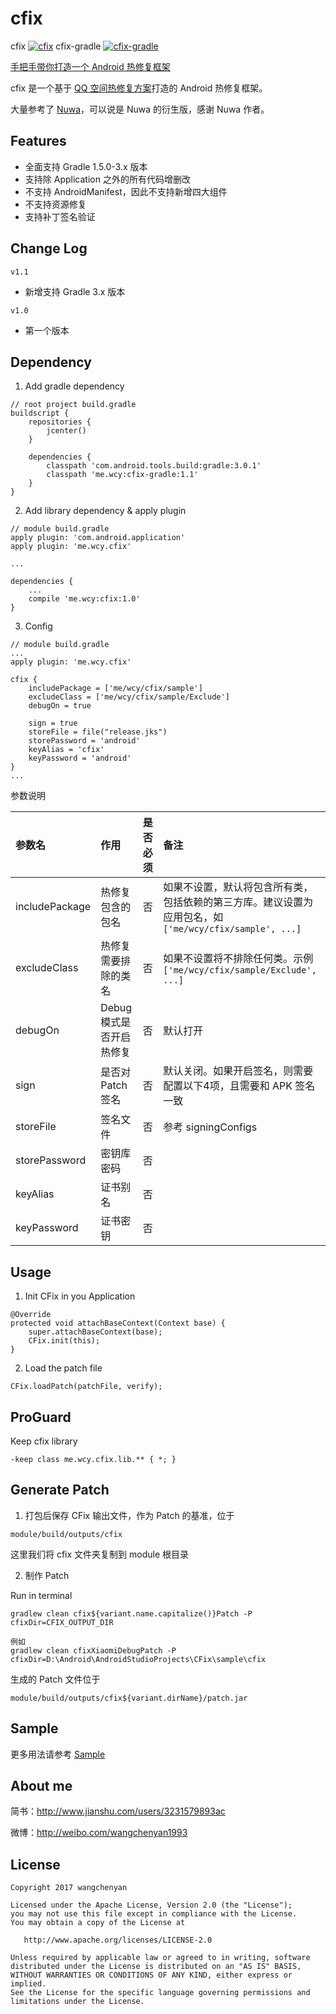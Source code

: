 # cfix

cfix [![cfix](https://api.bintray.com/packages/chanwong21/maven/cfix/images/download.svg)](https://bintray.com/chanwong21/maven/cfix/_latestVersion) cfix-gradle [![cfix-gradle](https://api.bintray.com/packages/chanwong21/maven/cfix-gradle/images/download.svg)](https://bintray.com/chanwong21/maven/cfix-gradle/_latestVersion)

[手把手带你打造一个 Android 热修复框架](https://www.jianshu.com/p/a7f11e0f3a2e)

cfix 是一个基于 [QQ 空间热修复方案](https://mp.weixin.qq.com/s/xuvHomyTzTA90IEWDrdwgw)打造的 Android 热修复框架。

大量参考了 [Nuwa](https://github.com/jasonross/Nuwa)，可以说是 Nuwa 的衍生版，感谢 Nuwa 作者。

## Features

- 全面支持 Gradle 1.5.0-3.x 版本
- 支持除 Application 之外的所有代码增删改
- 不支持 AndroidManifest，因此不支持新增四大组件
- 不支持资源修复
- 支持补丁签名验证

## Change Log

`v1.1`
- 新增支持 Gradle 3.x 版本

`v1.0`
- 第一个版本

## Dependency

1. Add gradle dependency

```
// root project build.gradle
buildscript {
    repositories {
        jcenter()
    }

    dependencies {
        classpath 'com.android.tools.build:gradle:3.0.1'
        classpath 'me.wcy:cfix-gradle:1.1'
    }
}
```

2. Add library dependency & apply plugin

```
// module build.gradle
apply plugin: 'com.android.application'
apply plugin: 'me.wcy.cfix'

...

dependencies {
    ...
    compile 'me.wcy:cfix:1.0'
}
```

3. Config

```
// module build.gradle
...
apply plugin: 'me.wcy.cfix'

cfix {
    includePackage = ['me/wcy/cfix/sample']
    excludeClass = ['me/wcy/cfix/sample/Exclude']
    debugOn = true

    sign = true
    storeFile = file("release.jks")
    storePassword = 'android'
    keyAlias = 'cfix'
    keyPassword = 'android'
}
...
```

参数说明

|参数名|作用|是否必须|备注|
|:-- |:-- |:-- |:-- |
| includePackage | 热修复包含的包名 | 否 | 如果不设置，默认将包含所有类，包括依赖的第三方库。建议设置为应用包名，如 `['me/wcy/cfix/sample', ...]` |
| excludeClass | 热修复需要排除的类名 | 否 | 如果不设置将不排除任何类。示例 `['me/wcy/cfix/sample/Exclude', ...]` |
| debugOn | Debug 模式是否开启热修复 | 否 | 默认打开 |
| sign | 是否对 Patch 签名 | 否 | 默认关闭。如果开启签名，则需要配置以下4项，且需要和 APK 签名一致 |
| storeFile | 签名文件 | 否 | 参考 signingConfigs |
| storePassword | 密钥库密码 | 否 |  |
| keyAlias | 证书别名 | 否 |  |
| keyPassword | 证书密钥 | 否 |  |

## Usage

1. Init CFix in you Application

```
@Override
protected void attachBaseContext(Context base) {
    super.attachBaseContext(base);
    CFix.init(this);
}
```

2. Load the patch file

```
CFix.loadPatch(patchFile, verify);
```

## ProGuard

Keep cfix library

```
-keep class me.wcy.cfix.lib.** { *; }
```

## Generate Patch

1. 打包后保存 CFix 输出文件，作为 Patch 的基准，位于

```
module/build/outputs/cfix
```

这里我们将 cfix 文件夹复制到 module 根目录

2. 制作 Patch

Run in terminal

```
gradlew clean cfix${variant.name.capitalize()}Patch -P cfixDir=CFIX_OUTPUT_DIR

例如
gradlew clean cfixXiaomiDebugPatch -P cfixDir=D:\Android\AndroidStudioProjects\CFix\sample\cfix
```

生成的 Patch 文件位于

```
module/build/outputs/cfix${variant.dirName}/patch.jar
```

## Sample

更多用法请参考 [Sample](https://github.com/wangchenyan/cfix/tree/master/sample)

## About me

简书：http://www.jianshu.com/users/3231579893ac

微博：http://weibo.com/wangchenyan1993

## License

    Copyright 2017 wangchenyan

    Licensed under the Apache License, Version 2.0 (the "License");
    you may not use this file except in compliance with the License.
    You may obtain a copy of the License at

       http://www.apache.org/licenses/LICENSE-2.0

    Unless required by applicable law or agreed to in writing, software
    distributed under the License is distributed on an "AS IS" BASIS,
    WITHOUT WARRANTIES OR CONDITIONS OF ANY KIND, either express or implied.
    See the License for the specific language governing permissions and
    limitations under the License.
